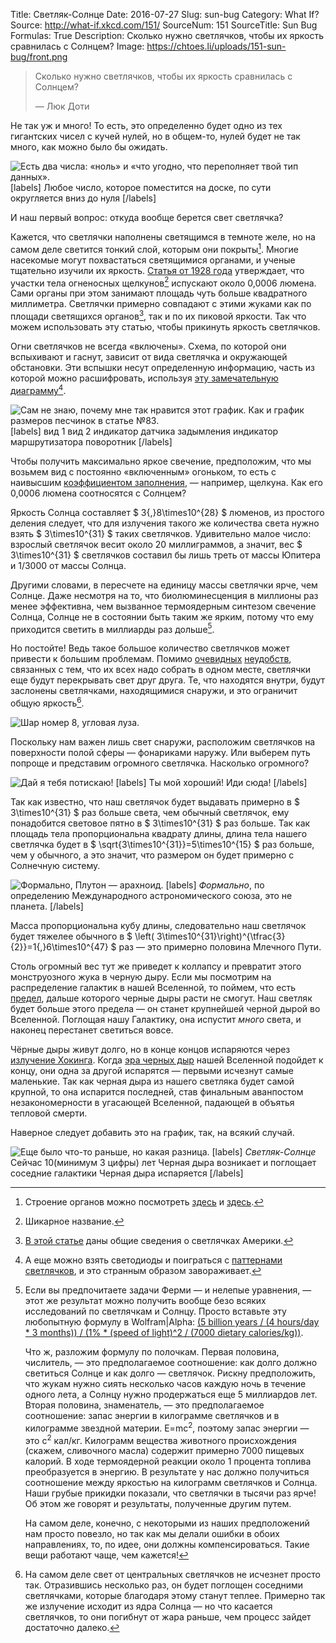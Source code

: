 Title: Светляк-Солнце
Date: 2016-07-27
Slug: sun-bug
Category: What If?
Source: http://what-if.xkcd.com/151/
SourceNum: 151
SourceTitle: Sun Bug
Formulas: True
Description: Сколько нужно светлячков, чтобы их яркость сравнилась с Солнцем?
Image: https://chtoes.li/uploads/151-sun-bug/front.png

> Сколько нужно светлячков, чтобы их яркость сравнилась с Солнцем?
>
> — Люк Доти

Не так уж и много! То есть, это определенно будет одно из тех гигантских чисел с кучей нулей, но в общем-то, нулей будет не так много, как можно было бы ожидать.

![](/uploads/151-sun-bug/bignumbers_ru.png "Есть два числа: «ноль» и «что угодно, что переполняет твой тип данных».")
[labels]
Любое число, которое поместится на доске, по сути округляется вниз до нуля
[/labels]

И наш первый вопрос: откуда вообще берется свет светлячка?

Кажется, что светлячки наполнены светящимся в темноте желе, но на самом деле светится тонкий слой, которым они покрыты[^1]. Многие насекомые могут похвастаться светящимися органами, и ученые тщательно изучили их яркость. [Статья от 1928&nbsp;года][3] утверждает, что участки тела огненосных щелкунов[^2] испускают около 0,0006 люмена. Сами органы при этом занимают площадь чуть больше квадратного миллиметра. Светлячки примерно совпадают с этими жуками как по площади светящихся органов[^3], так и по их пиковой яркости. Так что можем использовать эту статью, чтобы прикинуть яркость светлячков.

[^1]: Строение органов можно посмотреть [здесь][1] и [здесь][2].

[^2]: Шикарное название.

[^3]: [В этой статье][4] даны общие сведения о светлячках Америки.

Огни светлячков не всегда «включены». Схема, по которой они вспыхивают и гаснут, зависит от  вида светлячка и окружающей обстановки. Эти вспышки несут определенную информацию, часть из которой можно расшифровать, используя [эту замечательную диаграмму][5][^4].

[^4]: А еще можно взять светодиоды и поиграться с [паттернами светлячков][6], и это странным образом завораживает.

![](/uploads/151-sun-bug/chart_ru.png "Сам не знаю, почему мне так нравится этот график. Как и график размеров песчинок в статье №83.")
[labels]
вид 1
вид 2
индикатор датчика задымления
индикатор маршрутизатора
поворотник
[/labels]

Чтобы получить максимально яркое свечение, предположим, что мы возьмем вид с постоянно «включенным» огоньком, то есть с наивысшим [коэффициентом заполнения][7],&nbsp;— например, щелкуна. Как его 0,0006 люмена соотносятся с Солнцем?

Яркость Солнца составляет $ 3{,}8\times10^{28} $ люменов, из простого деления следует, что для излучения такого же количества света нужно взять $ 3\times10^{31} $ таких светлячков. Удивительно малое число: взрослый светлячок весит около 20 миллиграммов, а значит, вес $ 3\times10^{31} $ светлячков составил бы лишь треть от массы Юпитера и 1/3000 от массы Солнца.

Другими словами, в пересчете на единицу массы светлячки ярче, чем Солнце. Даже несмотря на то, что биолюминесценция в миллионы раз менее эффективна, чем вызванное термоядерным синтезом свечение Солнца, Солнце не в состоянии быть таким же ярким, потому что ему приходится светить в миллиарды раз дольше[^5].

[^5]:
    Если вы предпочитаете задачи Ферми&nbsp;— и нелепые уравнения,&nbsp;— этот же результат можно получить вообще безо всяких исследований по светлячкам и Солнцу. Просто вставьте эту любопытную формулу в Wolfram|Alpha: [(5 billion years / (4 hours/day * 3 months)) / (1% * (speed of light)^2 / (7000 dietary calories/kg))][8].

    Что ж, разложим формулу по полочкам. Первая половина, числитель,&nbsp;— это предполагаемое соотношение: как долго должно светиться Солнце и как долго&nbsp;— светлячок. Рискну предположить, что жукам нужно сиять несколько часов каждую ночь в течение одного лета, а Солнцу нужно продержаться еще 5 миллиардов лет. Вторая половина, знаменатель,&nbsp;— это предполагаемое соотношение: запас энергии в килограмме светлячков и в килограмме звездной материи. E=mc<sup>2</sup>, поэтому запас энергии&nbsp;— это c<sup>2</sup> кал/кг. Килограмм вещества животного происхождения (скажем, сливочного масла) содержит примерно 7000 пищевых калорий. В ходе термоядерной реакции около 1 процента топлива преобразуется в энергию. В результате у нас должно получиться соотношение между яркостью на килограмм светлячков и Солнца. Наши грубые прикидки показали, что светлячки в тысячи раз ярче! Об этом же говорят и результаты, полученные другим путем.

    На самом деле, конечно, с некоторыми из наших предположений нам просто повезло, но так как мы делали ошибки в обоих направлениях, то, по идее, они должны компенсироваться. Такие вещи работают чаще, чем кажется!

Но постойте! Ведь такое большое количество светлячков может привести к большим проблемам. Помимо [очевидных][9] [неудобств][10], связанных с тем, что их всех надо собрать в одном месте, светлячки еще будут перекрывать свет друг друга. Те, что находятся внутри, будут заслонены светлячками, находящимися снаружи, и это ограничит общую яркость[^6].

[^6]: На самом деле свет от центральных светлячков не исчезнет просто так. Отразившись несколько раз, он будет поглощен соседними светлячками, которые благодаря этому станут теплее. Примерно так же излучение исходит из ядра Солнца&nbsp;— но что касается светлячков, то они погибнут от жара раньше, чем процесс зайдет достаточно далеко.

![](/uploads/151-sun-bug/blocked.png "Шар номер 8, угловая луза.")

Поскольку нам важен лишь свет снаружи, расположим светлячков на поверхности полой сферы&nbsp;— фонариками наружу. Или выберем путь попроще и представим огромного светлячка. Насколько огромного?

![](/uploads/151-sun-bug/insect_ru.png "Дай я тебя потискаю!")
[labels]
Ты мой хороший! Иди сюда!
[/labels]

Так как известно, что наш светлячок будет выдавать примерно в $ 3\times10^{31} $ раз больше света, чем обычный светлячок, ему понадобится световое пятно в $ 3\times10^{31} $ раз больше. Так как площадь тела пропорциональна квадрату длины, длина тела нашего светлячка будет в $ \sqrt{3\times10^{31}}=5\times10^{15} $ раз больше, чем у обычного, а это значит, что размером он будет примерно с Солнечную систему.

![](/uploads/151-sun-bug/solar_ru.png "Формально, Плутон — арахноид.")
[labels]
*Формально*, по определению Международного астрономического союза, это не планета.
[/labels]

Масса пропорциональна кубу длины, следовательно наш светлячок будет тяжелее обычного в $ \left( 3\times10^{31}\right)^{\tfrac{3}{2}}=1{,}6\times10^{47} $ раз&nbsp;— это примерно половина Млечного Пути.

Столь огромный вес тут же приведет к коллапсу и превратит этого монструозного жука в черную дыру. Если мы посмотрим на распределение галактик в нашей Вселенной, то поймем, что есть [предел][11], дальше которого черные дыры расти не смогут. Наш светляк будет больше этого предела&nbsp;— он станет крупнейшей черной дырой во Вселенной. Поглощая нашу Галактику, она испустит *много* света, и наконец перестанет светиться вовсе.

Чёрные дыры живут долго, но в конце концов испаряются через [излучение Хокинга][12]. Когда [эра черных дыр][13] нашей Вселенной подойдет к концу, они одна за другой испарятся&nbsp;— первыми исчезнут самые маленькие. Так как черная дыра из нашего светляка будет самой крупной, то она испарится последней, став финальным аванпостом незакономерности в угасающей Вселенной, падающей в объятья тепловой смерти.

Наверное следует добавить это на график, так, на всякий случай.

![](/uploads/151-sun-bug/chart2_ru.png "Еще было что-то раньше, но какая разница.")
[labels]
*Светляк-Солнце*
Сейчас
10(минимум 3 цифры) лет
Черная дыра возникает и поглощает соседние галактики
Черная дыра испаряется
[/labels]

[1]: http://ase.tufts.edu/biology/firefly/ "Свечение светлячков и оксид азота (англ.) | Tufts University"

[2]: http://jcb.rupress.org/content/16/2/323.full.pdf "Светящийся орган светлячка (англ.) | The journal of cell biology"

[3]: http://europepmc.org/backend/ptpmcrender.fcgi?accid=PMC2323700&blobtype=pdf "Яркость свечения огненосного щелкуна (англ.) | Е. Н. Харви и К. П. Стивенс"

[4]: http://www.biolbull.org/content/125/2/234.full.pdf "Управление вспышками светлячков (англ.) | Джеймс Ф. Кейс и Джон Бак"

[5]: https://legacy.mos.org/fireflywatch/images/MOS_FFW_Firefly_Flash_Chart.pdf "Диаграмма вспышек светлячков (англ.) | mos.org"

[6]: https://www.youtube.com/watch?v=ZGvtnE1Wy6U "Синхронизация светлячков | YouTube"

[7]: https://ru.wikipedia.org/wiki/Скважность "Скважность | Википедия"

[8]: http://www.wolframalpha.com/input/?i=(5+billion+years+%2F+(4+hours%2Fday+*+3+months))+%2F+(1%25+*+(speed+of+light)%5E2+%2F+(7000+dietary+calories%2Fkg)) "Wolfram|Alpha: Computational Knowledge Engine (англ.)"

[9]: https://chtoes.li/a-mole-of-moles/ "Моль кротов"

[10]: https://chtoes.li/starlings/ "Скворцы"

[11]: http://nlo-mir.ru/chudesa-nauki/37770-razmera-chernyh-dyr.html "Ученые ограничили предел размера черных дыр | НЛО мир"

[12]: https://ru.wikipedia.org/wiki/Излучение_Хокинга "Излучение Хокинга | Википедия"

[13]: https://ru.wikipedia.org/wiki/Будущее_расширяющейся_Вселенной#Эра_чёрных_дыр "Будущее расширяющейся Вселенной | Википедия"
